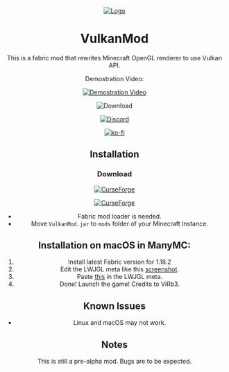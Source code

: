 <div align='center'>

[![Logo](https://media.discordapp.net/attachments/963349566839738369/969920960373334076/Vlogo.png?width=300&height=300)](#)

# VulkanMod

This is a fabric mod that rewrites Minecraft OpenGL renderer to use Vulkan API.
  
Demostration Video:

[![Demostration Video](http://img.youtube.com/vi/sbr7UxcAmOE/0.jpg)](https://youtu.be/sbr7UxcAmOE)

![Download](https://img.shields.io/github/downloads/xCollateral/VulkanMod/total?color=red&logo=github&style=for-the-badge)

[![Discord](https://img.shields.io/badge/Discord-7289DA?style=for-the-badge&logo=discord&logoColor=white)](https://discord.gg/FVXg7AYR2Q)

[![ko-fi](https://ko-fi.com/img/githubbutton_sm.svg)](https://ko-fi.com/V7V7CHHJV)

## Installation

### Download
[![CurseForge](https://cf.way2muchnoise.eu/title/635429_Get_Mod.svg?badge_style=flat)](https://www.curseforge.com/minecraft/mc-mods/vulkanmod)

[![CurseForge](https://cf.way2muchnoise.eu/full_635429_downloads.svg?badge_style=flat)](https://www.curseforge.com/minecraft/mc-mods/vulkanmod)

- Fabric mod loader is needed.
- Move `VulkanMod.jar` to `mods` folder of your Minecraft Instance.

## Installation on macOS in ManyMC:
  1. Install latest Fabric version for 1.18.2
  2. Edit the LWJGL meta like this [screenshot](https://cdn.discordapp.com/attachments/963180554193354785/983774971421659216/Screen_Shot_2022-06-07_at_17.48.10.png).
  3. Paste [this](https://paste.gg/p/anonymous/064546decf4241e9bdeed650bcf655f7) in the LWJGL meta.
  4. Done! Launch the game! Credits to ViRb3.
  
## Known Issues

- Linux and macOS may not work.
  
## Notes
This is still a pre-alpha mod. Bugs are to be expected.
  
</div>
